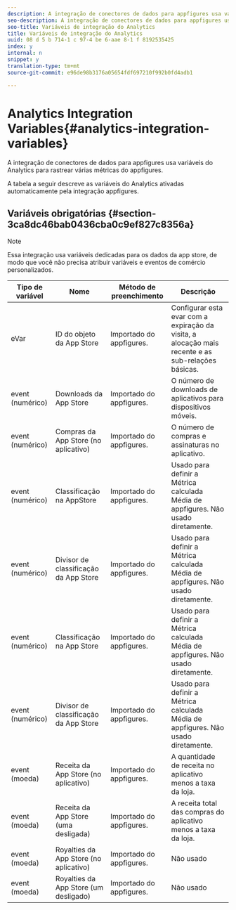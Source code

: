 ```yaml
---
description: A integração de conectores de dados para appfigures usa variáveis do Analytics para rastrear várias métricas do appfigures.
seo-description: A integração de conectores de dados para appfigures usa variáveis do Analytics para rastrear várias métricas do appfigures.
seo-title: Variáveis de integração do Analytics
title: Variáveis de integração do Analytics
uuid: 08 d 5 b 714-1 c 97-4 be 6-aae 8-1 f 8192535425
index: y
internal: n
snippet: y
translation-type: tm+mt
source-git-commit: e96de98b3176a05654fdf697210f992b0fd4adb1

---
```



# Analytics Integration Variables{#analytics-integration-variables}

A integração de conectores de dados para appfigures usa variáveis do Analytics para rastrear várias métricas do appfigures.

A tabela a seguir descreve as variáveis do Analytics ativadas automaticamente pela integração appfigures.

## Variáveis obrigatórias {#section-3ca8dc46bab0436cba0c9ef827c8356a}

>[!NOTE]
>
>Essa integração usa variáveis dedicadas para os dados da app store, de modo que você não precisa atribuir variáveis e eventos de comércio personalizados.

| Tipo de variável | Nome | Método de preenchimento | Descrição |
|---|---|---|---|
| eVar | ID do objeto da App Store | Importado do appfigures. | Configurar esta evar com a expiração da visita, a alocação mais recente e as sub-relações básicas. |
| event (numérico) | Downloads da App Store | Importado do appfigures. | O número de downloads de aplicativos para dispositivos móveis. |
| event (numérico) | Compras da App Store (no aplicativo) | Importado do appfigures. | O número de compras e assinaturas no aplicativo. |
| event (numérico) | Classificação na AppStore | Importado do appfigures. | Usado para definir a Métrica calculada Média de appfigures. Não usado diretamente. |
| event (numérico) | Divisor de classificação da App Store | Importado do appfigures. | Usado para definir a Métrica calculada Média de appfigures. Não usado diretamente. |
| event (numérico) | Classificação na App Store | Importado do appfigures. | Usado para definir a Métrica calculada Média de appfigures. Não usado diretamente. |
| event (numérico) | Divisor de classificação da App Store | Importado do appfigures. | Usado para definir a Métrica calculada Média de appfigures. Não usado diretamente. |
| event (moeda) | Receita da App Store (no aplicativo) | Importado do appfigures. | A quantidade de receita no aplicativo menos a taxa da loja. |
| event (moeda) | Receita da App Store (uma desligada) | Importado do appfigures. | A receita total das compras do aplicativo menos a taxa da loja. |
| event (moeda) | Royalties da App Store (no aplicativo) | Importado do appfigures. | Não usado |
| event (moeda) | Royalties da App Store (um desligado) | Importado do appfigures. | Não usado |

